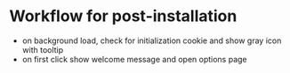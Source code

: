 Workflow for post-installation
==============================
- on background load, check for initialization cookie and show gray icon with tooltip
- on first click show welcome message and open options page
